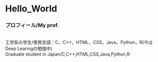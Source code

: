 # Hello_World
<h3>プロフィール/My prof.</h3><br>
工学系の学生/使用言語：C，C++，HTML，CSS，Java，Python，R(今はDeep Learnigの勉強中)<br>
Graduate student in Japan/C,C++,HTML,CSS,Java,Python,R

